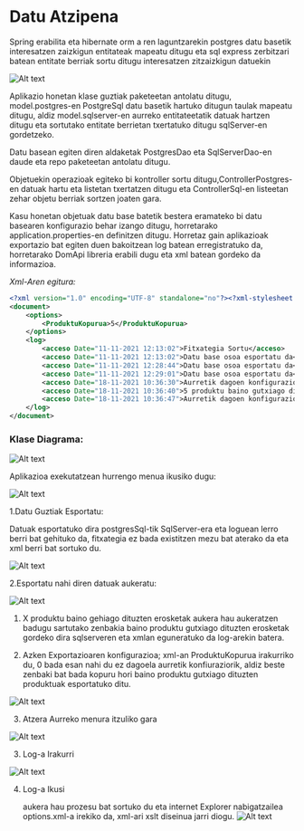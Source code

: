 # Datu Atzipena
Spring erabilita eta hibernate orm a ren laguntzarekin postgres datu basetik interesatzen zaizkigun entitateak mapeatu ditugu eta sql express zerbitzari batean entitate berriak sortu ditugu interesatzen zitzaizkigun datuekin

![Alt text](https://cdn.discordapp.com/attachments/805837040566534207/910799473628811264/unknown.png "Proiektu Egitura")

Aplikazio honetan klase guztiak paketeetan antolatu ditugu, model.postgres-en PostgreSql datu basetik hartuko ditugun taulak mapeatu ditugu, aldiz model.sqlserver-en aurreko entitateetatik datuak hartzen ditugu eta sortutako entitate berrietan txertatuko ditugu sqlServer-en gordetzeko.

Datu basean egiten diren aldaketak PostgresDao eta SqlServerDao-en daude eta repo paketeetan antolatu ditugu.

Objetuekin operazioak egiteko bi kontroller sortu ditugu,ControllerPostgres-en datuak hartu eta listetan txertatzen ditugu eta ControllerSql-en listeetan zehar objetu berriak sortzen joaten gara.

Kasu honetan objetuak datu base batetik bestera eramateko bi datu basearen konfigurazio behar izango ditugu, horretarako application.properties-en definitzen ditugu.
Horretaz gain aplikazioak exportazio bat egiten duen bakoitzean log batean erregistratuko da, horretarako DomApi libreria erabili dugu eta xml batean gordeko da informazioa.

*Xml-Aren egitura:*

```xml
<?xml version="1.0" encoding="UTF-8" standalone="no"?><?xml-stylesheet type="text/xsl" href="options.xslt"?>
<document>
	<options>
		<ProduktuKopurua>5</ProduktuKopurua>
	</options>
	<log>
		<acceso Date="11-11-2021 12:13:02">Fitxategia Sortu</acceso>
		<acceso Date="11-11-2021 12:13:02">Datu base osoa esportatu da</acceso>
		<acceso Date="11-11-2021 12:28:44">Datu base osoa esportatu da</acceso>
		<acceso Date="11-11-2021 12:29:01">Datu base osoa esportatu da</acceso>
		<acceso Date="18-11-2021 10:36:30">Aurretik dagoen konfigurazioa esportatu da, 0 produktu baino gutxiago dituzten erosketak esportatu dira</acceso>
		<acceso Date="18-11-2021 10:36:40">5 produktu baino gutxiago dituzten erosketak esportatu dira</acceso>
		<acceso Date="18-11-2021 10:36:47">Aurretik dagoen konfigurazioa esportatu da, 5 produktu baino gutxiago dituzten erosketak esportatu dira</acceso>
	</log>
</document>
```

### Klase Diagrama:

![Alt text](https://cdn.discordapp.com/attachments/805837040566534207/910830806308646922/Diagrama.png "Klase Diagrama")

Aplikazioa exekutatzean hurrengo menua ikusiko dugu:

![Alt text](https://cdn.discordapp.com/attachments/805837040566534207/910798345486860288/unknown.png "Menu")

1.Datu Guztiak Esportatu:

Datuak esportatuko dira postgresSql-tik SqlServer-era eta loguean lerro berri bat gehituko da, fitxategia ez bada existitzen mezu bat aterako da eta xml berri bat sortuko du.

![Alt text](https://cdn.discordapp.com/attachments/805837040566534207/910817831438938132/unknown.png "Menu")

2.Esportatu nahi diren datuak aukeratu:

![Alt text](https://cdn.discordapp.com/attachments/805837040566534207/910825339968704523/unknown.png "Menu")

1. X produktu baino gehiago dituzten erosketak
aukera hau aukeratzen badugu sartutako zenbakia baino produktu gutxiago dituzten erosketak gordeko dira sqlserveren eta xmlan <ProduktuKopurua> eguneratuko da log-arekin batera.

2. Azken Exportazioaren konfigurazioa;
    xml-an ProduktuKopurua irakurriko du, 0 bada esan nahi du ez dagoela aurretik konfiuraziorik, aldiz beste zenbaki bat bada kopuru hori baino produktu gutxiago dituzten produktuak esportatuko ditu.

![Alt text](https://cdn.discordapp.com/attachments/805837040566534207/910825977377095730/unknown.png "Menu")

3. Atzera
    Aurreko menura itzuliko gara
	
![Alt text](https://cdn.discordapp.com/attachments/805837040566534207/910798345486860288/unknown.png "Menu")

3. Log-a Irakurri

![Alt text](https://cdn.discordapp.com/attachments/805837040566534207/910827089953959956/unknown.png "Menu")

4. Log-a Ikusi
	
    aukera hau prozesu bat sortuko du eta internet Explorer nabigatzailea options.xml-a irekiko da, xml-ari xslt diseinua jarri diogu.
![Alt text](https://cdn.discordapp.com/attachments/805837040566534207/910827252613267516/unknown.png "Menu")
